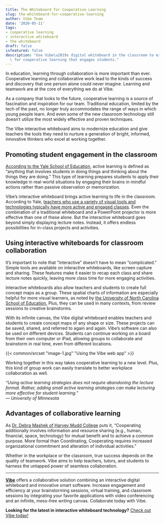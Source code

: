 ```yaml
---
title: The Whiteboard for Cooperative Learning
slug: the-whiteboard-for-cooperative-learning
author: Vibe Team
date: '2020-05-11'
tags:
- cooperative learning
- interactive whiteboard
- the whiteboard
draft: false
isfeatured: false
description: "Use Vibe\u2019s digital whiteboard in the classroom to express ideas and concepts. Vibe smart boards are ideal\
  \ for cooperative learning that engages students."
---
```


In education, learning through collaboration is more important than ever. Cooperative learning and collaborative work lead to the kinds of success and discovery that one person alone could never imagine. Learning and teamwork are at the core of everything we do at Vibe.

As a company that looks to the future, cooperative learning is a source of fascination and inspiration for our team. Traditional education, limited by the tech of the past, no longer truly accommodates the range of ways in which young people learn. And even some of the new classroom technology still doesn’t utilize the most widely effective and proven techniques.

The Vibe interactive whiteboard aims to modernize education and give teachers the tools they need to nurture a generation of bright, informed, innovative thinkers who excel at working together.

## Promoting student engagement in the classroom

[According to the Yale School of Education](https://poorvucenter.yale.edu/ActiveLearning), active learning is defined as “anything that involves students in doing things and thinking about the things they are doing.” This type of learning prepares students to apply their knowledge in real-world situations by engaging their brains in mindful actions rather than passive observation or memorization.

Vibe’s interactive whiteboard brings active learning to life in the classroom. According to Yale, [teachers who use a variety of visual tools and technologies typically have more active and engaged classes](https://poorvucenter.yale.edu/WhiteboardsChalkboards). Even the combination of a traditional whiteboard and a PowerPoint projector is more effective than one of these alone. But the interactive whiteboard goes beyond simply displaying lecture notes. Instead, it offers endless possibilities for in-class projects and activities.

## Using interactive whiteboards for classroom collaboration

It’s important to note that “interactive” doesn’t have to mean “complicated.” Simple tools are available on interactive whiteboards, like screen capture and sharing. These features make it easier to recap each class and share lecture notes quickly, leaving more class time for more engaging activities.

Interactive whiteboards also allow teachers and students to create full concept maps as a group. These spatial charts of information are especially helpful for more visual learners, as noted by [the University of North Carolina School of Education.](https://learningcenter.unc.edu/tips-and-tools/using-concept-maps/) Plus, they can be used in many contexts, from review sessions to creative brainstorms.

With its infinite canvas, the Vibe digital whiteboard enables teachers and students to create concept maps of any shape or size. These projects can be saved, shared, and referred to again and again. Vibe’s software can also be used on different devices. Students can continue working on a board from their own computer or iPad, allowing groups to collaborate and brainstorm in real time, even from different locations.

{{< common/srcset "image-1.jpg" "Using the Vibe web app" >}}

Working together in this way takes cooperative learning to a new level. Plus, this kind of group work can easily translate to better workplace collaboration as well.

*“Using active learning strategies does not require abandoning the lecture format. Rather, adding small active learning strategies can make lecturing more effective for student learning.”*  
*— University of Minnesota*

## Advantages of collaborative learning

As [Dr. Debra Mashek of Harvey Mudd College](https://www.psychologytoday.com/us/blog/relationships-intimate-and-more/201602/collaboration-its-not-what-you-think) puts it, “Cooperating additionally involves information and resource sharing (e.g., human, financial, space, technology) for mutual benefit and to achieve a common purpose. More formal than Coordinating, Cooperating requires increased organizational commitment and alteration of individual activities.”

Whether in the workplace or the classroom, true success depends on the quality of teamwork. Vibe aims to help teachers, tutors, and students to harness the untapped power of seamless collaboration.



---

**[Vibe](https://vibe.us/)** offers a collaborative solution combining an interactive digital whiteboard and innovative smart software. Increase engagement and efficiency at your brainstorming sessions, virtual training, and classroom sessions by integrating your favorite applications with video conferencing and an infinite, mess-free writing canvas. Collaborate today with Vibe.

**Looking for the latest in interactive whiteboard technology?** [Check out Vibe today!](https://vibe.us/order/)
